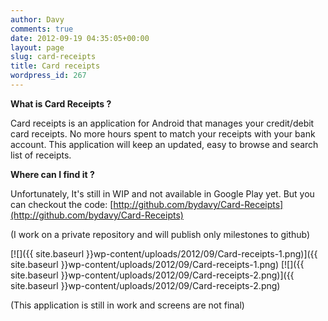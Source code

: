 ```yaml
---
author: Davy
comments: true
date: 2012-09-19 04:35:05+00:00
layout: page
slug: card-receipts
title: Card receipts
wordpress_id: 267
---
```


**What is Card Receipts ?**

Card receipts is an application for Android that manages your credit/debit card receipts. No more hours spent to match your receipts with your bank account. This application will keep an updated, easy to browse and search list of receipts.

**Where can I find it ?**

Unfortunately, It's still in WIP and not available in Google Play yet. But you can checkout the code: [http://github.com/bydavy/Card-Receipts](http://github.com/bydavy/Card-Receipts)

(I work on a private repository and will publish only milestones to github)

[![]({{ site.baseurl }}wp-content/uploads/2012/09/Card-receipts-1.png)]({{ site.baseurl }}wp-content/uploads/2012/09/Card-receipts-1.png)
[![]({{ site.baseurl }}wp-content/uploads/2012/09/Card-receipts-2.png)]({{ site.baseurl }}wp-content/uploads/2012/09/Card-receipts-2.png)

(This application is still in work and screens are not final)
